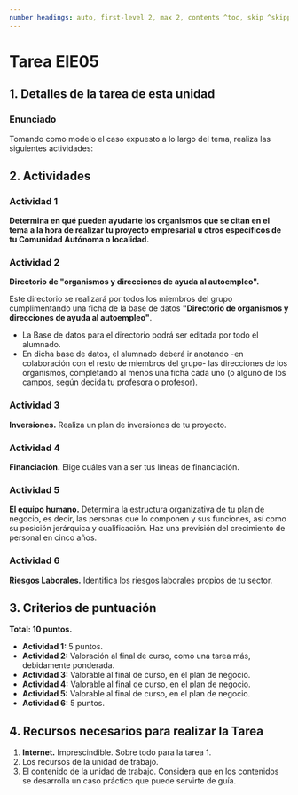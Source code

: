 ```yaml
---
number headings: auto, first-level 2, max 2, contents ^toc, skip ^skipped, start-at 1, _.1.1.
---
```

# Tarea EIE05

## 1. Detalles de la tarea de esta unidad

### Enunciado
Tomando como modelo el caso expuesto a lo largo del tema, realiza las siguientes actividades:

## 2. Actividades

### Actividad 1
**Determina en qué pueden ayudarte los organismos que se citan en el tema a la hora de realizar tu proyecto empresarial u otros específicos de tu Comunidad Autónoma o localidad.**

### Actividad 2
**Directorio de "organismos y direcciones de ayuda al autoempleo".**

Este directorio se realizará por todos los miembros del grupo cumplimentando una ficha de la base de datos **"Directorio de organismos y direcciones de ayuda al autoempleo"**.

- La Base de datos para el directorio podrá ser editada por todo el alumnado.
- En dicha base de datos, el alumnado deberá ir anotando -en colaboración con el resto de miembros del grupo- las direcciones de los organismos, completando al menos una ficha cada uno (o alguno de los campos, según decida tu profesora o profesor).

### Actividad 3
**Inversiones.** Realiza un plan de inversiones de tu proyecto.


### Actividad 4
**Financiación.** Elige cuáles van a ser tus líneas de financiación.

### Actividad 5
**El equipo humano.** Determina la estructura organizativa de tu plan de negocio, es decir, las personas que lo componen y sus funciones, así como su posición jerárquica y cualificación. Haz una previsión del crecimiento de personal en cinco años.

### Actividad 6
**Riesgos Laborales.** Identifica los riesgos laborales propios de tu sector.

## 3. Criterios de puntuación
**Total: 10 puntos.**

- **Actividad 1:** 5 puntos.
- **Actividad 2:** Valoración al final de curso, como una tarea más, debidamente ponderada.
- **Actividad 3:** Valorable al final de curso, en el plan de negocio.
- **Actividad 4:** Valorable al final de curso, en el plan de negocio.
- **Actividad 5:** Valorable al final de curso, en el plan de negocio.
- **Actividad 6:** 5 puntos.

## 4. Recursos necesarios para realizar la Tarea

1. **Internet.** Imprescindible. Sobre todo para la tarea 1.
2. Los recursos de la unidad de trabajo.
3. El contenido de la unidad de trabajo. Considera que en los contenidos se desarrolla un caso práctico que puede servirte de guía.